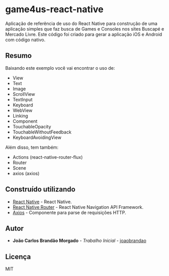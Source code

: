 # game4us-react-native

Aplicação de referência de uso do React Native para construção de uma aplicação simples que faz busca de Games e Consoles nos sites Buscapé e Mercado Livre. Este código foi criado para gerar a aplicação iOS e Android com código nativo.

## Resumo

Baixando este exemplo você vai encontrar o uso de:
 - View
 - Text
 - Image
 - ScrollView
 - TextInput
 - Keyboard
 - WebView
 - Linking
 - Component
 - TouchableOpacity
 - TouchableWithoutFeedback
 - KeyboardAvoidingView

Além disso, tem também:
 - Actions (react-native-router-flux)
 - Router
 - Scene
 - axios (axios)

## Construído utilizando

* [React Native](https://facebook.github.io/react-native) - React Native.
* [React Native Router](https://github.com/aksonov/react-native-router-flux) - React Native Navigation API Framework.
* [Axios](https://www.npmjs.com/package/axios) - Componente para parse de requisições HTTP.

## Autor

* **João Carlos Brandão Morgado** - *Trabalho Inicial* - [joaobrandao](https://github.com/jocabrandao)

## Licença

MIT 